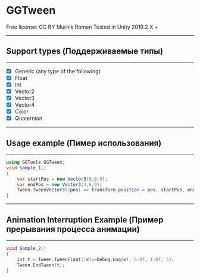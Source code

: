 # GGTween

Free license: CC BY Murnik Roman
Tested in Unity 2019.2.X +

____
 ## Support types (Поддерживаемые типы)    
____
- [X] Generic (any type of the following)
- [X] Float
- [X] Int
- [X] Vector2
- [X] Vector3
- [X] Vector4
- [X] Color
- [X] Quaternion

____  
 ## Usage example (Пимер использования)
____   
```C#	
using GGTools.GGTween;
void Sample_1()
{
	var startPos = new Vector3(0,0,0);
	var endPos = new Vector3(3,6,0);
	Tween.TweenVector3((pos) => transform.position = pos, startPos, endPos, 1);
}

```
____   
 ## Animation Interruption Example (Пример прерывания процесса анимации)
____  
```C#  
void Sample_2()
{
	int t = Tween.TweenFloat((x)=>Debug.Log(x), 0.0f, 1.0f, 5);
	Tween.EndTween(t);
}
```
